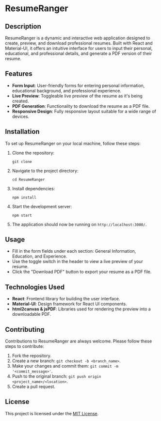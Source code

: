 # ResumeRanger

## Description
ResumeRanger is a dynamic and interactive web application designed to create, preview, and download professional resumes. Built with React and Material-UI, it offers an intuitive interface for users to input their personal, educational, and professional details, and generate a PDF version of their resume.

## Features
- **Form Input**: User-friendly forms for entering personal information, educational background, and professional experience.
- **Live Preview**: Toggleable live preview of the resume as it's being created.
- **PDF Generation**: Functionality to download the resume as a PDF file.
- **Responsive Design**: Fully responsive layout suitable for a wide range of devices.

## Installation
To set up ResumeRanger on your local machine, follow these steps:

1. Clone the repository:
   ```
   git clone
   ```

2. Navigate to the project directory:
   ```
   cd ResumeRanger
   ```

3. Install dependencies:
   ```
   npm install
   ```

4. Start the development server:
   ```
   npm start
   ```

5. The application should now be running on `http://localhost:3000/`.

## Usage
- Fill in the form fields under each section: General Information, Education, and Experience.
- Use the toggle switch in the header to view a live preview of your resume.
- Click the "Download PDF" button to export your resume as a PDF file.

## Technologies Used
- **React**: Frontend library for building the user interface.
- **Material-UI**: Design framework for React UI components.
- **html2canvas & jsPDF**: Libraries used for rendering the preview into a downloadable PDF.

## Contributing
Contributions to ResumeRanger are always welcome. Please follow these steps to contribute:

1. Fork the repository.
2. Create a new branch: `git checkout -b <branch_name>`.
3. Make your changes and commit them: `git commit -m '<commit_message>'`.
4. Push to the original branch: `git push origin <project_name>/<location>`.
5. Create a pull request.

## License
This project is licensed under the [MIT License](LICENSE).
